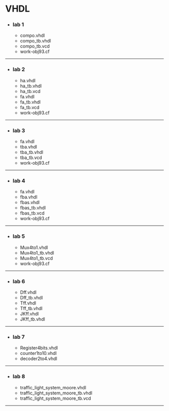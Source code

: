 # VHDL
- ### lab 1
  - compo.vhdl
  - compo_tb.vhdl
  - compo_tb.vcd
  - work-obj93.cf
---
- ### lab 2
  - ha.vhdl
  - ha_tb.vhdl
  - ha_tb.vcd 
  - fa.vhdl
  - fa_tb.vhdl
  - fa_tb.vcd
  - work-obj93.cf
---
- ### lab 3
  - fa.vhdl
  - tba.vhdl
  - tba_tb.vhdl
  - tba_tb.vcd
  - work-obj93.cf
---
- ### lab 4
  - fa.vhdl
  - fba.vhdl
  - fbas.vhdl
  - fbas_tb.vhdl
  - fbas_tb.vcd
  - work-obj93.cf
---
- ### lab 5
  - Mux4to1.vhdl
  - Mux4to1_tb.vhdl
  - Mux4to1_tb.vcd
  - work-obj93.cf
---
- ### lab 6
  - Dff.vhdl
  - Dff_tb.vhdl
  - Tff.vhdl
  - Tff_tb.vhdl
  - JKff.vhdl
  - JKff_tb.vhdl
---
- ### lab 7
  - Register4bits.vhdl
  - counter1to10.vhdl
  - decoder2to4.vhdl
---
- ### lab 8
  - traffic_light_system_moore.vhdl
  - traffic_light_system_moore_tb.vhdl
  - traffic_light_system_moore_tb.vcd
---
